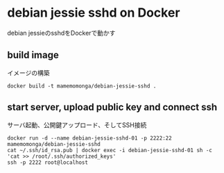 # debian jessie sshd on Docker
debian jessieのsshdをDockerで動かす

## build image
イメージの構築

	docker build -t mamemomonga/debian-jessie-sshd .

## start server, upload public key and connect ssh
サーバ起動、公開鍵アップロード、そしてSSH接続

	docker run -d --name debian-jessie-sshd-01 -p 2222:22 mamemomonga/debian-jessie-sshd
	cat ~/.ssh/id_rsa.pub | docker exec -i debian-jessie-sshd-01 sh -c 'cat >> /root/.ssh/authorized_keys'
	ssh -p 2222 root@localhost



